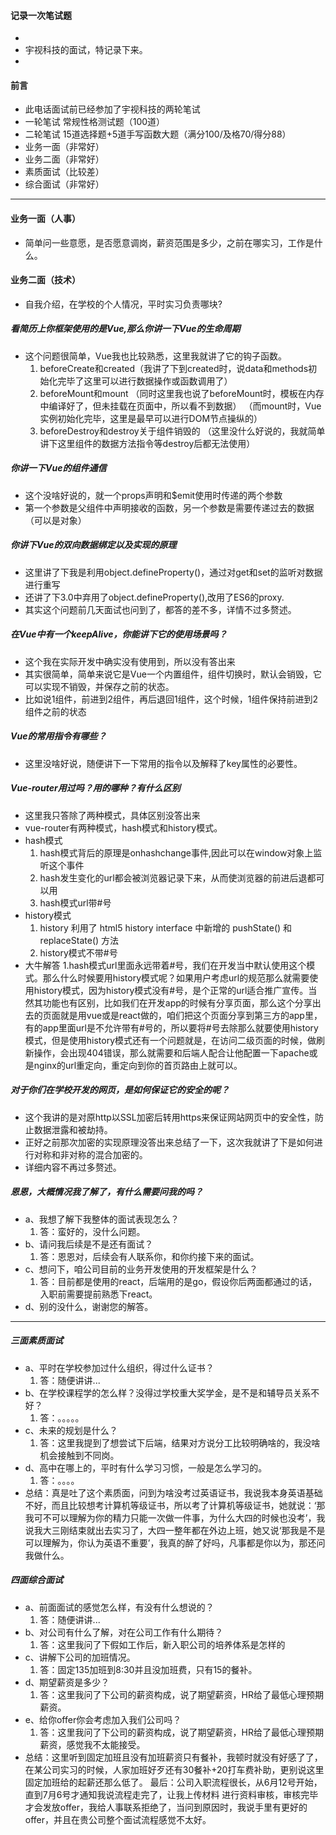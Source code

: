 #### 记录一次笔试题
* 
* 宇视科技的面试，特记录下来。
* 
#### 前言
- 此电话面试前已经参加了宇视科技的两轮笔试
- 一轮笔试 常规性格测试题（100道）
- 二轮笔试 15道选择题+5道手写函数大题（满分100/及格70/得分88）
- 业务一面（非常好）
- 业务二面（非常好）
- 素质面试（比较差）
- 综合面试（非常好）
---
####  业务一面（人事）
- 简单问一些意愿，是否愿意调岗，薪资范围是多少，之前在哪实习，工作是什么。
####  业务二面（技术）
- 自我介绍，在学校的个人情况，平时实习负责哪块?
##### 看简历上你框架使用的是Vue,那么你讲一下Vue的生命周期
- 这个问题很简单，Vue我也比较熟悉，这里我就讲了它的钩子函数。
   1. beforeCreate和created（我讲了下到created时，说data和methods初始化完毕了这里可以进行数据操作或函数调用了）
   2. beforeMount和mount
   （同时这里我也说了beforeMount时，模板在内存中编译好了，但未挂载在页面中，所以看不到数据）
   （而mount时，Vue实例初始化完毕，这里是最早可以进行DOM节点操纵的）
   3. beforeDestroy和destroy关于组件销毁的
   （这里没什么好说的，我就简单讲下这里组件的数据方法指令等destroy后都无法使用）
##### 你讲一下Vue的组件通信
- 这个没啥好说的，就一个props声明和$emit使用时传递的两个参数
- 第一个参数是父组件中声明接收的函数，另一个参数是需要传递过去的数据（可以是对象）
##### 你讲下Vue的双向数据绑定以及实现的原理
- 这里讲了下我是利用object.defineProperty()，通过对get和set的监听对数据进行重写 
- 还讲了下3.0中弃用了object.defineProperty(),改用了ES6的proxy.
- 其实这个问题前几天面试也问到了，都答的差不多，详情不过多赘述。
##### 在Vue中有一个keepAlive，你能讲下它的使用场景吗？
- 这个我在实际开发中确实没有使用到，所以没有答出来
- 其实很简单，简单来说它是Vue一个内置组件，组件切换时，默认会销毁，它可以实现不销毁，并保存之前的状态。
- 比如说1组件，前进到2组件，再后退回1组件，这个时候，1组件保持前进到2组件之前的状态
##### Vue的常用指令有哪些？
-  这里没啥好说，随便讲下一下常用的指令以及解释了key属性的必要性。
##### Vue-router用过吗？用的哪种？有什么区别
- 这里我只答除了两种模式，具体区别没答出来
- vue-router有两种模式，hash模式和history模式。
- hash模式
   1. hash模式背后的原理是onhashchange事件,因此可以在window对象上监听这个事件
   2. hash发生变化的url都会被浏览器记录下来，从而使浏览器的前进后退都可以用
   3. hash模式url带#号
- history模式
   1. history 利用了 html5 history interface 中新增的 pushState() 和 replaceState() 方法
   2. history模式不带#号
- 大牛解答
   1.hash模式url里面永远带着#号，我们在开发当中默认使用这个模式。那么什么时候要用history模式呢？如果用户考虑url的规范那么就需要使用history模式，因为history模式没有#号，是个正常的url适合推广宣传。当然其功能也有区别，比如我们在开发app的时候有分享页面，那么这个分享出去的页面就是用vue或是react做的，咱们把这个页面分享到第三方的app里，有的app里面url是不允许带有#号的，所以要将#号去除那么就要使用history模式，但是使用history模式还有一个问题就是，在访问二级页面的时候，做刷新操作，会出现404错误，那么就需要和后端人配合让他配置一下apache或是nginx的url重定向，重定向到你的首页路由上就可以。
##### 对于你们在学校开发的网页，是如何保证它的安全的呢？
 - 这个我讲的是对原http以SSL加密后转用https来保证网站网页中的安全性，防止数据泄露和被劫持。
 - 正好之前那次加密的实现原理没答出来总结了一下，这次我就讲了下是如何进行对称和非对称的混合加密的。
 - 详细内容不再过多赘述。
##### 恩恩，大概情况我了解了，有什么需要问我的吗？
- a、我想了解下我整体的面试表现怎么？
   1. 答：蛮好的，没什么问题。
- b、请问我后续是不是还有面试？
   1. 答：恩恩对，后续会有人联系你，和你约接下来的面试。
- c、想问下，咱公司目前的业务开发使用的开发框架是什么？
   1. 答：目前都是使用的react，后端用的是go，假设你后两面都通过的话，入职前需要提前熟悉下react。
- d、别的没什么，谢谢您的解答。
---
##### 三面素质面试
- a、平时在学校参加过什么组织，得过什么证书？
   1. 答：随便讲讲...
- b、在学校课程学的怎么样？没得过学校重大奖学金，是不是和辅导员关系不好？
   1. 答：。。。。。
- c、未来的规划是什么？
   1. 答：这里我提到了想尝试下后端，结果对方说分工比较明确啥的，我没啥机会接触到不同岗。
- d、高中在哪上的，平时有什么学习习惯，一般是怎么学习的。
   1. 答：。。。。
- 总结：真是吐了这个素质面，问到为啥没考过英语证书，我说我本身英语基础不好，而且比较想考计算机等级证书，所以考了计算机等级证书，她就说：‘那我可不可以理解为你的精力只能一次做一件事，为什么大四的时候也没考’，我说我大三刚结束就出去实习了，大四一整年都在外边上班，她又说‘那我是不是可以理解为，你认为英语不重要’，我真的醉了好吗，凡事都是你以为，那还问我做什么。
##### 四面综合面试
- a、前面面试的感觉怎么样，有没有什么想说的？
   1. 答：随便讲讲...
- b、对公司有什么了解，对在公司工作有什么期待？
   1. 答：这里我问了下假如工作后，新入职公司的培养体系是怎样的
- c、讲解下公司的加班情况。
   1. 答：固定135加班到8:30并且没加班费，只有15的餐补。
- d、期望薪资是多少？
   1. 答：这里我问了下公司的薪资构成，说了期望薪资，HR给了最低心理预期薪资。
- e、给你offer你会考虑加入我们公司吗？
   1. 答：这里我问了下公司的薪资构成，说了期望薪资，HR给了最低心理预期薪资，感觉我不太能接受。
- 总结：这里听到固定加班且没有加班薪资只有餐补，我顿时就没有好感了了，在某公司实习的时候，人家加班好歹还有30餐补+20打车费补助，更别说这里固定加班给的起薪还那么低了。
最后：公司入职流程很长，从6月12号开始，直到7月6号才通知我说流程走完了，让我上传材料
进行资料审核，审核完毕才会发放offer，我给人事联系拒绝了，当问到原因时，我说手里有更好的offer，并且在贵公司整个面试流程感觉不太好。
